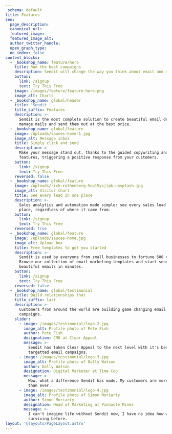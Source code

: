 ```yaml
---
_schema: default
title: Features
seo:
  page_description:
  canonical_url:
  featured_image:
  featured_image_alt:
  author_twitter_handle:
  open_graph_type:
  no_index: false
content_blocks:
  - _bookshop_name: feature/hero
    title: Run the best campaigns
    description: Sendit will change the way you think about email and marketing automation.
    button:
      link: /signup
      text: Try This Free
    image: /images/feature/feature-hero.png
    image_alt: Charts
  - _bookshop_name: global/header
    title: 'Sendit '
    title_suffix: Features
    description: >-
      Sendit is the most complete solution to create beautiful email designs,
      manage mails and send them out at the best price.
  - _bookshop_name: global/feature
    image: /uploads/sauces-home-1.jpg
    image_alt: Message inbox
    title: Simply click and send
    description: >-
      Make your message stand out, thanks to the guided copywriting and design
      features, triggering a positive response from your customers.
    button:
      link: /signup
      text: Try This Free
    reversed: false
  - _bookshop_name: global/feature
    image: /uploads/rick-rothenberg-5np15ysjlpk-unsplash.jpg
    image_alt: Visitor chart
    title: See every lead in one place
    description: >-
      Sales analytics and automation made simple: see every sales lead in one
      place, regardless of where it came from.
    button:
      link: /signup
      text: Try This Free
    reversed: true
  - _bookshop_name: global/feature
    image: /uploads/sauces-home.jpg
    image_alt: Upload box
    title: Free templates to get you started
    description: >-
      Sendit is used by everyone from small businesses to fortune 500 companies.
      Browse our collection of email marketing templates and start sending
      beautiful emails in minutes.
    button:
      link: /signup
      text: Try This Free
    reversed: false
  - _bookshop_name: global/testimonial
    title: Build relationships that
    title_suffix: last
    description: >-
      Customers from around the world are building game changing email marketing
      campaigns.
    slider:
      - image: /images/testimonial/logo-2.jpg
        image_alt: Profile photo of Pete Fish
        author: Pete Fish
        designation: CMO at Clear Appeal
        message: >-
          Sendit has taken Clear Appeal to the next level with it's beautiful
          targetted email campaigns.
      - image: /images/testimonial/logo-3.jpg
        image_alt: Profile photo of Dolly Watson
        author: Dolly Watson
        designation: Digital Marketer at Time Cop
        message: >-
          Wow, what a difference Sendit has made. My customers are more engaged
          than ever.
      - image: /images/testimonial/logo-4.jpg
        image_alt: Profile photo of Simon Moriarty
        author: Simon Moriarty
        designation: Head of Marketing at Pinnacle Mines
        message: >-
          I can't imagine life without Sendit now, I have no idea how we were
          surviving before.
layout: '@layouts/PageLayout.astro'
---
```

